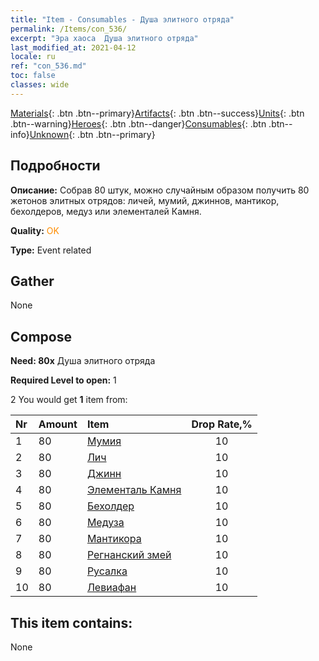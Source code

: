 ```yaml
---
title: "Item - Consumables - Душа элитного отряда"
permalink: /Items/con_536/
excerpt: "Эра хаоса  Душа элитного отряда"
last_modified_at: 2021-04-12
locale: ru
ref: "con_536.md"
toc: false
classes: wide
---
```

 [Materials](/ru/Items/){: .btn .btn--primary}[Artifacts](/ru/Items/Artifacts/){: .btn .btn--success}[Units](/ru/Items/Units/){: .btn .btn--warning}[Heroes](/ru/Items/Heroes/){: .btn .btn--danger}[Consumables](/ru/Items/Consumables/){: .btn .btn--info}[Unknown](/ru/Items/Unknown/){: .btn .btn--primary}

## Подробности
 **Описание:** Собрав 80 штук, можно случайным образом получить 80 жетонов элитных отрядов: личей, мумий, джиннов, мантикор, бехолдеров, медуз или элементалей Камня.

 **Quality:** <span style="color: #FF8C00">OK</span>

 **Type:** Event related

## Gather

  None

## Compose

 **Need: 80x** Душа элитного отряда

 **Required Level to open:** 1

 2 You would get **1** item  from:

  | Nr | Amount |     Item    | Drop Rate,% |
  |:---|:-------|:------------|:---------:|
  | 1 | 80 | [Мумия](/ru/Items/unt_215/) | 10 | 
  | 2 | 80 | [Лич](/ru/Items/unt_212/) | 10 | 
  | 3 | 80 | [Джинн](/ru/Items/unt_239/) | 10 | 
  | 4 | 80 | [Элементаль Камня](/ru/Items/unt_266/) | 10 | 
  | 5 | 80 | [Бехолдер](/ru/Items/unt_246/) | 10 | 
  | 6 | 80 | [Медуза](/ru/Items/unt_247/) | 10 | 
  | 7 | 80 | [Мантикора](/ru/Items/unt_249/) | 10 | 
  | 8 | 80 | [Регнанский змей](/ru/Items/unt_276/) | 10 | 
  | 9 | 80 | [Русалка](/ru/Items/unt_277/) | 10 | 
  | 10 | 80 | [Левиафан](/ru/Items/unt_280/) | 10 | 


## This item contains:

  None

